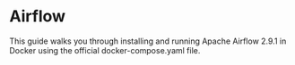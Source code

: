 # Airflow
This guide walks you through installing and running Apache Airflow 2.9.1 in Docker using the official docker-compose.yaml file.
